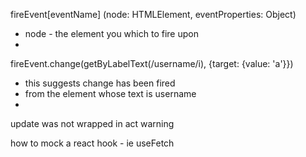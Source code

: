 fireEvent[eventName] (node: HTMLElement, eventProperties: Object)

- node - the element you which to fire upon
- 

fireEvent.change(getByLabelText(/username/i), {target: {value: 'a'}})

- this suggests change has been fired
- from the element whose text is username
- 



update was not wrapped in act warning

how to mock a react hook - ie useFetch

